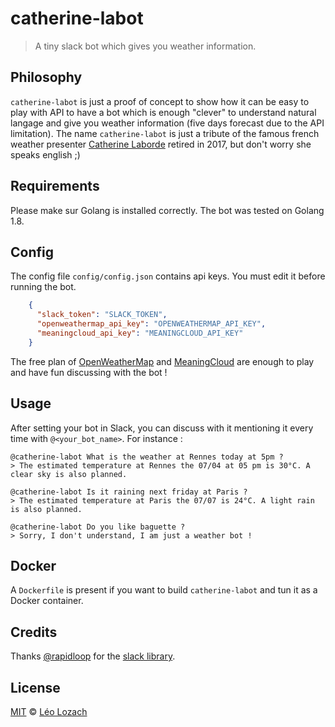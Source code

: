 # catherine-labot

> A tiny slack bot which gives you weather information.

## Philosophy

`catherine-labot` is just a proof of concept to show how it can be easy to play with API to have a bot which is enough "clever" to understand natural langage and give you weather information (five days forecast due to the API limitation).
The name `catherine-labot` is just a tribute of the famous french weather presenter [Catherine Laborde](https://fr.wikipedia.org/wiki/Catherine_Laborde) retired in 2017, but don't worry she speaks english ;)

## Requirements

Please make sur Golang is installed correctly. The bot was tested on Golang 1.8.

## Config

The config file `config/config.json` contains api keys. You must edit it before running the bot.

```json
    {
      "slack_token": "SLACK_TOKEN",
      "openweathermap_api_key": "OPENWEATHERMAP_API_KEY",
      "meaningcloud_api_key": "MEANINGCLOUD_API_KEY"
    }

```

The free plan of [OpenWeatherMap](https://openweathermap.org/) and [MeaningCloud](https://www.meaningcloud.com/) are enough to play and have fun discussing with the bot !

## Usage

After setting your bot in Slack, you can discuss with it mentioning it every time with `@<your_bot_name>`.
For instance :

    @catherine-labot What is the weather at Rennes today at 5pm ?
    > The estimated temperature at Rennes the 07/04 at 05 pm is 30°C. A clear sky is also planned.

    @catherine-labot Is it raining next friday at Paris ?
    > The estimated temperature at Paris the 07/07 is 24°C. A light rain is also planned.
    
    @catherine-labot Do you like baguette ?
    > Sorry, I don't understand, I am just a weather bot !

## Docker

A `Dockerfile` is present if you want to build `catherine-labot` and tun it as a Docker container.

## Credits

Thanks [@rapidloop](https://github.com/rapidloop) for the [slack library](https://github.com/rapidloop/mybot).

## License

[MIT](LICENSE) © [Léo Lozach](https://github.com/Leelow)
